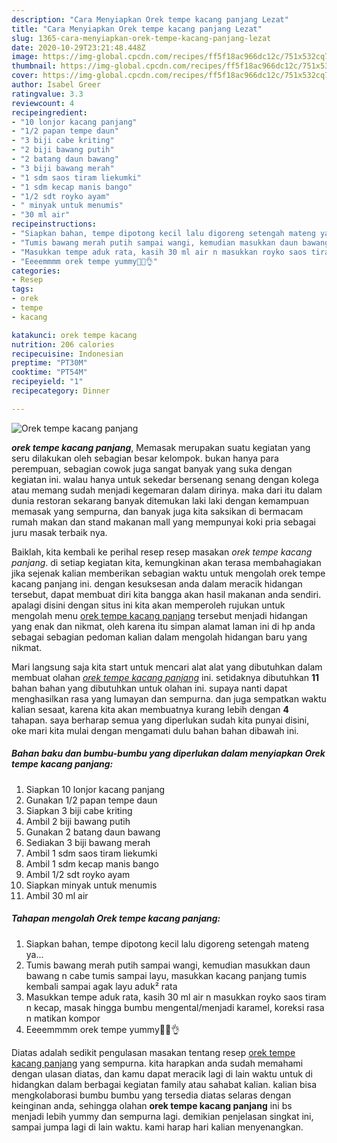 ```yaml
---
description: "Cara Menyiapkan Orek tempe kacang panjang Lezat"
title: "Cara Menyiapkan Orek tempe kacang panjang Lezat"
slug: 1365-cara-menyiapkan-orek-tempe-kacang-panjang-lezat
date: 2020-10-29T23:21:48.448Z
image: https://img-global.cpcdn.com/recipes/ff5f18ac966dc12c/751x532cq70/orek-tempe-kacang-panjang-foto-resep-utama.jpg
thumbnail: https://img-global.cpcdn.com/recipes/ff5f18ac966dc12c/751x532cq70/orek-tempe-kacang-panjang-foto-resep-utama.jpg
cover: https://img-global.cpcdn.com/recipes/ff5f18ac966dc12c/751x532cq70/orek-tempe-kacang-panjang-foto-resep-utama.jpg
author: Isabel Greer
ratingvalue: 3.3
reviewcount: 4
recipeingredient:
- "10 lonjor kacang panjang"
- "1/2 papan tempe daun"
- "3 biji cabe kriting"
- "2 biji bawang putih"
- "2 batang daun bawang"
- "3 biji bawang merah"
- "1 sdm saos tiram liekumki"
- "1 sdm kecap manis bango"
- "1/2 sdt royko ayam"
- " minyak untuk menumis"
- "30 ml air"
recipeinstructions:
- "Siapkan bahan, tempe dipotong kecil lalu digoreng setengah mateng ya..."
- "Tumis bawang merah putih sampai wangi, kemudian masukkan daun bawang n cabe tumis sampai layu, masukkan kacang panjang tumis kembali sampai agak layu aduk² rata"
- "Masukkan tempe aduk rata, kasih 30 ml air n masukkan royko saos tiram n kecap, masak hingga bumbu mengental/menjadi karamel, koreksi rasa n matikan kompor"
- "Eeeemmmm orek tempe yummy🤤🤤👌"
categories:
- Resep
tags:
- orek
- tempe
- kacang

katakunci: orek tempe kacang 
nutrition: 206 calories
recipecuisine: Indonesian
preptime: "PT30M"
cooktime: "PT54M"
recipeyield: "1"
recipecategory: Dinner

---
```



![Orek tempe kacang panjang](https://img-global.cpcdn.com/recipes/ff5f18ac966dc12c/751x532cq70/orek-tempe-kacang-panjang-foto-resep-utama.jpg)

<b><i>orek tempe kacang panjang</i></b>, Memasak merupakan suatu kegiatan yang seru dilakukan oleh sebagian besar kelompok. bukan hanya para perempuan, sebagian cowok juga sangat banyak yang suka dengan kegiatan ini. walau hanya untuk sekedar bersenang senang dengan kolega atau memang sudah menjadi kegemaran dalam dirinya. maka dari itu dalam dunia restoran sekarang banyak ditemukan laki laki dengan kemampuan memasak yang sempurna, dan banyak juga kita saksikan di bermacam rumah makan dan stand makanan mall yang mempunyai koki pria sebagai juru masak terbaik nya.



Baiklah, kita kembali ke perihal resep resep masakan <i>orek tempe kacang panjang</i>. di setiap kegiatan kita, kemungkinan akan terasa membahagiakan jika sejenak kalian memberikan sebagian waktu untuk mengolah orek tempe kacang panjang ini. dengan kesuksesan anda dalam meracik hidangan tersebut, dapat membuat diri kita bangga akan hasil makanan anda sendiri. apalagi disini dengan situs ini kita akan memperoleh rujukan untuk mengolah menu <u>orek tempe kacang panjang</u> tersebut menjadi hidangan yang enak dan nikmat, oleh karena itu simpan alamat laman ini di hp anda sebagai sebagian pedoman kalian dalam mengolah hidangan baru yang nikmat.


Mari langsung saja kita start untuk mencari alat alat yang dibutuhkan dalam membuat olahan <u><i>orek tempe kacang panjang</i></u> ini. setidaknya dibutuhkan <b>11</b> bahan bahan yang dibutuhkan untuk olahan ini. supaya nanti dapat menghasilkan rasa yang lumayan dan sempurna. dan juga sempatkan waktu kalian sesaat, karena kita akan membuatnya kurang lebih dengan <b>4</b> tahapan. saya berharap semua yang diperlukan sudah kita punyai disini, oke mari kita mulai dengan mengamati dulu bahan bahan dibawah ini.

<!--inarticleads1-->

##### Bahan baku dan bumbu-bumbu yang diperlukan dalam menyiapkan Orek tempe kacang panjang:

1. Siapkan 10 lonjor kacang panjang
1. Gunakan 1/2 papan tempe daun
1. Siapkan 3 biji cabe kriting
1. Ambil 2 biji bawang putih
1. Gunakan 2 batang daun bawang
1. Sediakan 3 biji bawang merah
1. Ambil 1 sdm saos tiram liekumki
1. Ambil 1 sdm kecap manis bango
1. Ambil 1/2 sdt royko ayam
1. Siapkan  minyak untuk menumis
1. Ambil 30 ml air




<!--inarticleads2-->

##### Tahapan mengolah Orek tempe kacang panjang:

1. Siapkan bahan, tempe dipotong kecil lalu digoreng setengah mateng ya...
1. Tumis bawang merah putih sampai wangi, kemudian masukkan daun bawang n cabe tumis sampai layu, masukkan kacang panjang tumis kembali sampai agak layu aduk² rata
1. Masukkan tempe aduk rata, kasih 30 ml air n masukkan royko saos tiram n kecap, masak hingga bumbu mengental/menjadi karamel, koreksi rasa n matikan kompor
1. Eeeemmmm orek tempe yummy🤤🤤👌




Diatas adalah sedikit pengulasan masakan tentang resep <u>orek tempe kacang panjang</u> yang sempurna. kita harapkan anda sudah memahami dengan ulasan diatas, dan kamu dapat meracik lagi di lain waktu untuk di hidangkan dalam berbagai kegiatan family atau sahabat kalian. kalian bisa mengkolaborasi bumbu bumbu yang tersedia diatas selaras dengan keinginan anda, sehingga olahan <b>orek tempe kacang panjang</b> ini bs menjadi lebih yummy dan sempurna lagi. demikian penjelasan singkat ini, sampai jumpa lagi di lain waktu. kami harap hari kalian menyenangkan.
